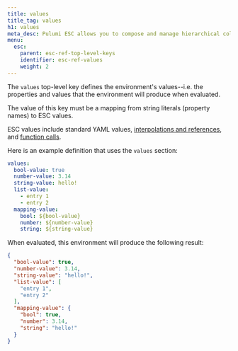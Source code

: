```yaml
---
title: values
title_tag: values
h1: values
meta_desc: Pulumi ESC allows you to compose and manage hierarchical collections of configuration and secrets and consume them in various ways.
menu:
  esc:
    parent: esc-ref-top-level-keys
    identifier: esc-ref-values
    weight: 2
---
```


The `values` top-level key defines the environment's values--i.e. the properties and values that the environment will produce when evaluated.

The value of this key must be a mapping from string literals (property names) to ESC values.

ESC values include standard YAML values, [interpolations and references](/docs/esc/reference/interpolations-and-references), and [function calls](/docs/esc/reference/builtin-functions).

Here is an example definition that uses the `values` section:

```yaml
values:
  bool-value: true
  number-value: 3.14
  string-value: hello!
  list-value:
    - entry 1
    - entry 2
  mapping-value:
    bool: ${bool-value}
    number: ${number-value}
    string: ${string-value}
```

When evaluated, this environment will produce the following result:

```json
{
  "bool-value": true,
  "number-value": 3.14,
  "string-value": "hello!",
  "list-value": [
    "entry 1",
    "entry 2"
  ],
  "mapping-value": {
    "bool": true,
    "number": 3.14,
    "string": "hello!"
  }
}
```
